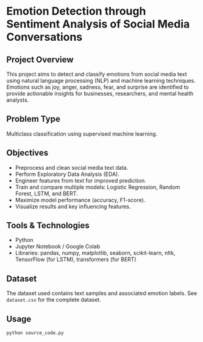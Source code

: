 # Emotion Detection through Sentiment Analysis of Social Media Conversations

## Project Overview
This project aims to detect and classify emotions from social media text using natural language processing (NLP) and machine learning techniques. Emotions such as joy, anger, sadness, fear, and surprise are identified to provide actionable insights for businesses, researchers, and mental health analysts.

## Problem Type
Multiclass classification using supervised machine learning.

## Objectives
- Preprocess and clean social media text data.
- Perform Exploratory Data Analysis (EDA).
- Engineer features from text for improved prediction.
- Train and compare multiple models: Logistic Regression, Random Forest, LSTM, and BERT.
- Maximize model performance (accuracy, F1-score).
- Visualize results and key influencing features.

## Tools & Technologies
- Python
- Jupyter Notebook / Google Colab
- Libraries: pandas, numpy, matplotlib, seaborn, scikit-learn, nltk, TensorFlow (for LSTM), transformers (for BERT)

## Dataset
The dataset used contains text samples and associated emotion labels. See `dataset.csv` for the complete dataset.

## Usage
```bash
python source_code.py
